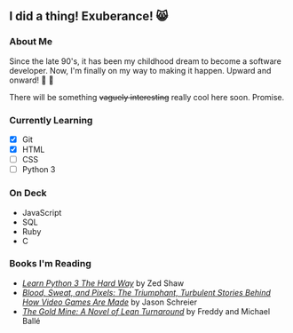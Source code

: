 ## I did a thing! Exuberance! :smile_cat:

### About Me
Since the late 90's, it has been my childhood dream to become a software developer. Now, I'm finally on my way to making it happen. Upward and onward! :muscle: :triumph:<br>

There will be something <s>vaguely interesting</s> really cool here soon. Promise.

### Currently Learning
- [x] Git
- [x] HTML
- [ ] CSS
- [ ] Python 3

### On Deck
- JavaScript
- SQL
- Ruby
- C

### Books I'm Reading
- [*Learn Python 3 The Hard Way*](https://learnpythonthehardway.org/) by Zed Shaw
- [*Blood, Sweat, and Pixels: The Triumphant, Turbulent Stories Behind How Video Games Are Made*](https://www.amazon.com/Blood-Sweat-Pixels-Triumphant-Turbulent/dp/0062651234) by Jason Schreier
- [*The Gold Mine: A Novel of Lean Turnaround*](https://www.lean.org/Bookstore/ProductDetails.cfm?SelectedProductId=127) by Freddy and Michael Ballé

